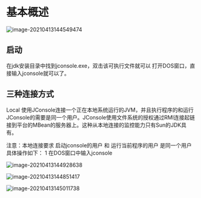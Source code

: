 # 基本概述

![image-20210413144549474](C:\Users\93138\AppData\Roaming\Typora\typora-user-images\image-20210413144549474.png)

## 启动

在jdk安装目录中找到jconsole.exe，双击该可执行文件就可以 打开DOS窗口，直接输入jconsole就可以了。



## 三种连接方式

Local 使用JConsole连接一个正在本地系统运行的JVM，并且执行程序的和运行JConsole的需要是同一个用户。JConsole使用文件系统的授权通过RMI连接起链接到平台的MBean的服务器上。这种从本地连接的监控能力只有Sun的JDK具有。

注意：本地连接要求 启动jconsole的用户 和 运行当前程序的用户 是同一个用户  具体操作如下： 1 在DOS窗口中输入jconsole

![image-20210413144928638](C:\Users\93138\AppData\Roaming\Typora\typora-user-images\image-20210413144928638.png)

![image-20210413144851417](C:\Users\93138\AppData\Roaming\Typora\typora-user-images\image-20210413144851417.png)

![image-20210413145011738](C:\Users\93138\AppData\Roaming\Typora\typora-user-images\image-20210413145011738.png)